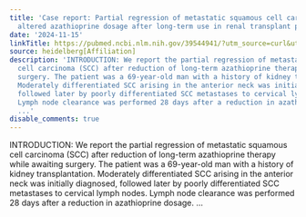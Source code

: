 ```yaml
---
title: 'Case report: Partial regression of metastatic squamous cell carcinoma with
  altered azathioprine dosage after long-term use in renal transplant patient'
date: '2024-11-15'
linkTitle: https://pubmed.ncbi.nlm.nih.gov/39544941/?utm_source=curl&utm_medium=rss&utm_campaign=pubmed-2&utm_content=1FakS-2QOkCT8HsMOQP1bCRQ4YzyumYOmxmF0moLsQ3dFB1E9V&fc=20220326224207&ff=20241115181609&v=2.18.0.post9+e462414
source: heidelberg[Affiliation]
description: 'INTRODUCTION: We report the partial regression of metastatic squamous
  cell carcinoma (SCC) after reduction of long-term azathioprine therapy while awaiting
  surgery. The patient was a 69-year-old man with a history of kidney transplantation.
  Moderately differentiated SCC arising in the anterior neck was initially diagnosed,
  followed later by poorly differentiated SCC metastases to cervical lymph nodes.
  Lymph node clearance was performed 28 days after a reduction in azathioprine dosage.
  ...'
disable_comments: true
---
```

INTRODUCTION: We report the partial regression of metastatic squamous cell carcinoma (SCC) after reduction of long-term azathioprine therapy while awaiting surgery. The patient was a 69-year-old man with a history of kidney transplantation. Moderately differentiated SCC arising in the anterior neck was initially diagnosed, followed later by poorly differentiated SCC metastases to cervical lymph nodes. Lymph node clearance was performed 28 days after a reduction in azathioprine dosage. ...